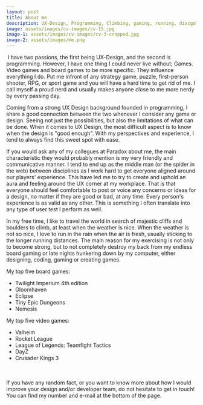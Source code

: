 ```yaml
---
layout: post
title: About me
description: UX-Design, Programming, Climbing, gaming, running, discgolfing, and random facts
image: assets/images/cv-images/cv-15.jpg
image-1: assets/images/cv-images/cv-3-cropped.jpg
image-2: assets/images/me.png
---
```


<p><span class="image left"><img src="{{ site.baseurl }}/{{ page.image-1 }}" alt="" /></span>
I have two passions, the first being UX-Design, and the second is programming. However, I have one thing I could never live without; Games. Video games and board games to be more specific. They influence everything I do. Put me infront of any strategy game, puzzle, first-person shooter, RPG, or sport game and you will have a hard time to get rid of me. I call myself a proud nerd and usually makes anyone close to me more nerdy by every passing day.
</p>

<p>
Coming from a strong UX Design background founded in programming, I share a good connection between the two whenever I consider any game or design. Seeing not just the possibilities, but also the limitations of what can be done. When it comes to UX Design, the most difficult aspect is to know when the design is "good enough". With my perspectives and experience, I tend to always find this sweet spot with ease.
</p>

<p>
If you would ask any of my collegues at Paradox about me, the main characteristic they would probably mention is my very friendly and communicative manner. I tend to end up as the middle man (or the spider in the web) between disciplines as I work hard to get everyone aligned around our players' experience. This have led me to try to create and uphold an aura and feeling around the UX corner at my workplace. That is that everyone should feel comfortable to post or voice any concerns or ideas for a design, no matter if they are good or bad, at any time. Every person's experience is as valid as any other. This is something I often translate into any type of user test I perform as well.
</p>

<p>
In my free time, I like to travel the world in search of majestic cliffs and boulders to climb, at least when the weather is nice. When the weather is not so nice, I love to run in the rain when the air is fresh, usually sticking to the longer running distances. The main reason for my exercising is not only to become strong, but to not completely destroy my back from my endless board gaming or late nights hunkering down by my computer, either designing, coding, gaming or creating games.
<br>

My top five board games:
<ul>
	<li>Twilight Imperium 4th edition</li>
	<li>Gloomhaven</li>
	<li>Eclipse</li>
	<li>Tiny Epic Dungeons</li>
	<li>Nemesis</li>
</ul>

My top five video games:
<ul>
	<li>Valheim</li>
	<li>Rocket League</li>
	<li>League of Legends: Teamfight Tactics</li>
	<li>DayZ</li>
	<li>Crusader Kings 3</li>
</ul>
<br>
<br>
If you have any random fact, or you want to know more about how I would improve your design and/or developer team, do not hesitate to get in touch! You can find my number and e-mail at the bottom of the page.
</p><span class="image main"><img src="{{ site.baseurl }}/{{ page.image-2 }}" alt="" /></span>